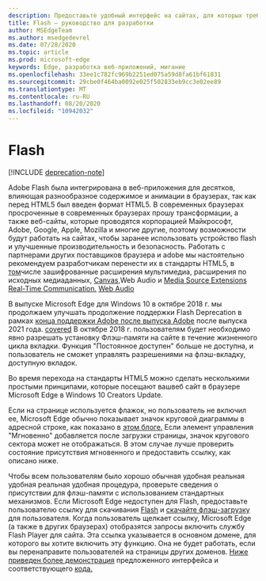 ```yaml
---
description: Предоставьте удобный интерфейс на сайтах, для которых требуется Adobe Flash.
title: Flash — руководство для разработки
author: MSEdgeTeam
ms.author: msedgedevrel
ms.date: 07/28/2020
ms.topic: article
ms.prod: microsoft-edge
keywords: Edge, разработка веб-приложений, мигание
ms.openlocfilehash: 33ee1c782fc969b2251ed075a59d8fa61bf61831
ms.sourcegitcommit: 29cbe0f464ba0092e025f502833eb9cc3e02ee89
ms.translationtype: MT
ms.contentlocale: ru-RU
ms.lasthandoff: 08/20/2020
ms.locfileid: "10942032"
---
```

# Flash  

[!INCLUDE [deprecation-note](../../includes/legacy-edge-note.md)]  

Adobe Flash была интегрирована в веб-приложения для десятков, влияющая разнообразное содержимое и анимации в браузерах, так как перед HTML5 был введен формат HTML5.  В современных браузерах просроченные в современных браузерах прошу трансформации, а также веб-сайты, которые проводятся корпорацией Майкрософт, Adobe, Google, Apple, Mozilla и многие другие, поэтому возможности будут работать на сайтах, чтобы заранее использовать устройство flash и улучшенные производительность и безопасность.  Работать с партнерами других поставщиков браузера и adobe мы настоятельно рекомендуем разработчикам перенести их в стандарты HTML5, в [том](https://developer.microsoft.com/microsoft-edge/platform/status/encryptedmediaextensions)числе зашифрованные расширения мультимедиа, расширения по исходных медиаданных, [Canvas,](https://developer.microsoft.com/microsoft-edge/platform/status/canvas)Web Audio и [Media Source Extensions](https://developer.microsoft.com/microsoft-edge/platform/status/mediasourceextensions) [Real-Time Communication.](https://developer.microsoft.com/microsoft-edge/platform/status/webrtcobjectrtcapi) [Web Audio](https://developer.microsoft.com/microsoft-edge/platform/status/webaudioapi)  

В выпуске Microsoft Edge для Windows 10 в октябре 2018 г. мы продолжаем улучшать продолжение поддержки Flash Deprecation в рамках [конца поддержки Adobe после выпуска Adobe](https://theblog.adobe.com/adobe-flash-update) после выпуска 2021 года. [covered](https://blogs.windows.com/msedgedev/2017/07/25)  В октябре 2018 г. пользователям будет необходимо явно разрешать установку Флэш-памяти на сайте в течение жизненного цикла вкладки.  Функция "Постоянное доступен" больше не доступна, и пользователь не сможет управлять разрешениями на флэш-вкладку, доступную вкладок.  

Во время перехода на стандарты HTML5 можно сделать несколькими простыми принципами, которые посещают вашвеб сайт в браузере Microsoft Edge в Windows 10 Creators Update.  

Если на странице используется флажок, но пользователь не включил ее, Microsoft Edge обычно показывает значок круговой диаграммы в адресной строке, как показано в [этом блоге.](https://blogs.windows.com/msedgedev/2016/12/14)  Если элемент управления "Мгновенно" добавляется после загрузки страницы, значок кругового сектора может не отображаться.  В этом случае лучше проверить состояние присутствия мгновенного и предоставить ссылку, как описано ниже.  

Чтобы всем пользователям было хорошо обычная удобная реальная удобная реальная удобная процедура, проверьте сведения о присутствии для флэш-памяти с использованием стандартных механизмов.  Если Microsoft Edge недоступен для Flash, предоставьте пользователю ссылку для скачивания [Flash](http://get.adobe.com/flashplayer) и [скачайте флэш-загрузку](http://www.adobe.com/legal/permissions/icons-web-logos.html#flashplayer) для пользователя.  Когда пользователь щелкает ссылку, Microsoft Edge \(а также в других браузерах\) отобразятся запросы включить службу Flash Player для сайта.  Эта ссылка указывается в основном домене, для которого вы хотите включить эту функцию.  Она не будет работать, если вы перенаправите пользователей на страницы других доменов.  [Ниже приведен более демонстрация](https://microsoftedge.github.io/MicrosoftEdge-Documentation/flashclicktorun) предложенного интерфейса и соответствующего [кода.](https://github.com/MicrosoftEdge/MicrosoftEdge-Documentation/tree/master/docs/flashclicktorun)  
